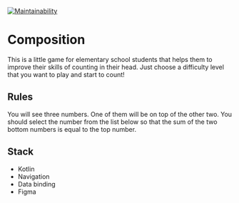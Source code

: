 [![Maintainability](https://api.codeclimate.com/v1/badges/51d9512e7a1a362aad8e/maintainability)](https://codeclimate.com/github/darklittlefinch/Composition/maintainability)

# Composition

This is a little game for elementary school students that helps them to improve their skills of counting in their head. Just choose a difficulty level that you want to play and start to count!

## Rules

You will see three numbers. One of them will be on top of the other two. You should select the number from the list below so that the sum of the two bottom numbers is equal to the top number.

## Stack

* Kotlin
* Navigation
* Data binding
* Figma